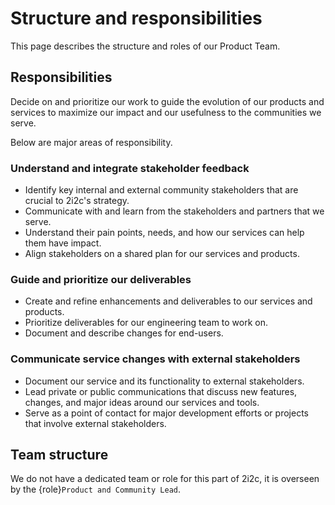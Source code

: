 # Structure and responsibilities

This page describes the structure and roles of our Product Team.

## Responsibilities

Decide on and prioritize our work to guide the evolution of our products and services to maximize our impact and our usefulness to the communities we serve.

Below are major areas of responsibility.

### Understand and integrate stakeholder feedback

- Identify key internal and external community stakeholders that are crucial to 2i2c's strategy.
- Communicate with and learn from the stakeholders and partners that we serve.
- Understand their pain points, needs, and how our services can help them have impact.
- Align stakeholders on a shared plan for our services and products.

### Guide and prioritize our deliverables

- Create and refine enhancements and deliverables to our services and products.
- Prioritize deliverables for our engineering team to work on.
- Document and describe changes for end-users.

### Communicate service changes with external stakeholders

- Document our service and its functionality to external stakeholders.
- Lead private or public communications that discuss new features, changes, and major ideas around our services and tools.
- Serve as a point of contact for major development efforts or projects that involve external stakeholders.

## Team structure

We do not have a dedicated team or role for this part of 2i2c, it is overseen by the {role}`Product and Community Lead`.
